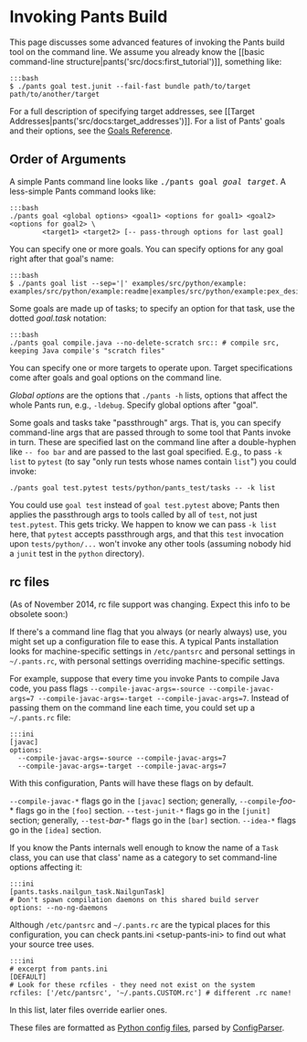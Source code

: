 Invoking Pants Build
====================

This page discusses some advanced features of invoking the Pants build
tool on the command line. We assume you already know the
[[basic command-line structure|pants('src/docs:first_tutorial')]],
something like:

    :::bash
    $ ./pants goal test.junit --fail-fast bundle path/to/target path/to/another/target

For a full description of specifying target addresses, see
[[Target Addresses|pants('src/docs:target_addresses')]].
For a list of Pants' goals and their options, see the
<a href="goals_reference.html">Goals Reference</a>.

Order of Arguments
------------------

A simple Pants command line looks like <tt>./pants goal <var>goal</var> <var>target</var></tt>.
A less-simple Pants command looks like:

    :::bash
    ./pants goal <global options> <goal1> <options for goal1> <goal2> <options for goal2> \
            <target1> <target2> [-- pass-through options for last goal]

You can specify one or more goals. You can specify options for any goal right after that goal's
name:

    :::bash
    $ ./pants goal list --sep='|' examples/src/python/example:
    examples/src/python/example:readme|examples/src/python/example:pex_design|examples/sr...

Some goals are made up of tasks; to specify an option for that task, use the dotted
_goal.task_ notation:

    :::bash
    ./pants goal compile.java --no-delete-scratch src:: # compile src, keeping Java compile's "scratch files"

You can specify one or more targets to operate upon. Target specifications come after goals
and goal options on the command line.

<em>Global options</em> are the options that `./pants -h` lists, options that affect the whole
Pants run, e.g., `-ldebug`. Specify global options after "goal".

Some goals and tasks take "passthrough" args. That is, you can specify command-line args that are
passed through to some tool that Pants invoke in turn. These are specified last on the command
line after a double-hyphen like `-- foo bar` and are passed to the last goal specified. E.g., to
pass `-k list` to `pytest` (to say "only run tests whose names contain `list`") you could invoke:

    ./pants goal test.pytest tests/python/pants_test/tasks -- -k list

You could use `goal test` instead of `goal test.pytest` above; Pants then applies the
passthrough args to tools called by all of `test`, not just `test.pytest`.
This gets tricky. We happen to know we can pass `-k list` here, that `pytest` accepts passthrough
args, and that this `test` invocation upon `tests/python/...` won't invoke any other tools
(assuming nobody hid a `junit` test in the `python` directory).

rc files
--------

(As of November 2014, rc file support was changing. Expect this
info to be obsolete soon:)

If there's a command line flag that you always (or nearly always) use,
you might set up a configuration file to ease this. A typical Pants
installation looks for machine-specific settings in `/etc/pantsrc` and
personal settings in `~/.pants.rc`, with personal settings overriding
machine-specific settings.

For example, suppose that every time you invoke Pants to compile Java
code, you pass flags
`--compile-javac-args=-source --compile-javac-args=7 --compile-javac-args=-target --compile-javac-args=7`.
Instead of passing them on the command line each time, you could set up
a `~/.pants.rc` file:

    :::ini
    [javac]
    options:
      --compile-javac-args=-source --compile-javac-args=7
      --compile-javac-args=-target --compile-javac-args=7

With this configuration, Pants will have these flags on by default.

`--compile-javac-*` flags go in the `[javac]` section; generally,
`--compile`-*foo*-\* flags go in the `[foo]` section. `--test-junit-*`
flags go in the `[junit]` section; generally, `--test`-*bar*-\* flags go
in the `[bar]` section. `--idea-*` flags go in the `[idea]` section.

If you know the Pants internals well enough to know the name of a `Task`
class, you can use that class' name as a category to set command-line
options affecting it:

    :::ini
    [pants.tasks.nailgun_task.NailgunTask]
    # Don't spawn compilation daemons on this shared build server
    options: --no-ng-daemons

Although `/etc/pantsrc` and `~/.pants.rc` are the typical places for
this configuration, you can check pants.ini \<setup-pants-ini\> to find
out what your source tree uses.

    :::ini
    # excerpt from pants.ini
    [DEFAULT]
    # Look for these rcfiles - they need not exist on the system
    rcfiles: ['/etc/pantsrc', '~/.pants.CUSTOM.rc'] # different .rc name!

In this list, later files override earlier ones.

These files are formatted as [Python config
files](http://docs.python.org/install/index.html#inst-config-syntax),
parsed by
[ConfigParser](http://docs.python.org/library/configparser.html).
